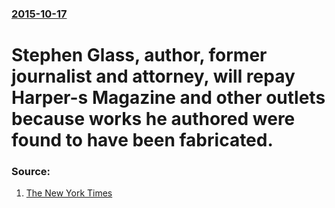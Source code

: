### [2015-10-17](/news/2015/10/17/index.md)

# Stephen Glass, author, former journalist and attorney, will repay Harper-s Magazine and other outlets because works he authored were found to have been fabricated. 




### Source:

1. [The New York Times](http://www.nytimes.com/2015/10/17/business/media/stephen-glass-repays-harpers-10000-for-his-discredited-work.html)
